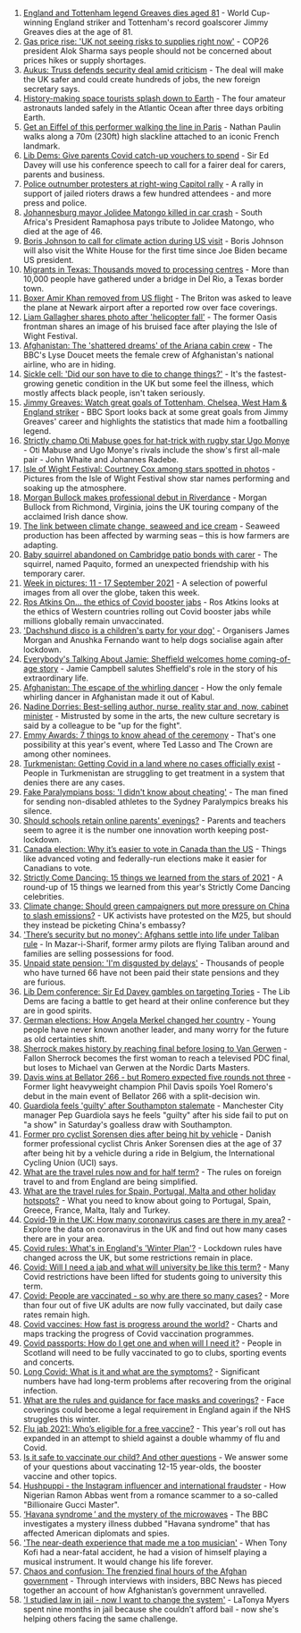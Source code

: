 1. [England and Tottenham legend Greaves dies aged 81](https://www.bbc.co.uk/sport/football/58613988?at_medium=RSS&at_campaign=KARANGA) - World Cup-winning England striker and Tottenham's record goalscorer Jimmy Greaves dies at the age of 81.
2. [Gas price rise: 'UK not seeing risks to supplies right now'](https://www.bbc.co.uk/news/uk-58615356?at_medium=RSS&at_campaign=KARANGA) - COP26 president Alok Sharma says people should not be concerned about prices hikes or supply shortages.
3. [Aukus: Truss defends security deal amid criticism](https://www.bbc.co.uk/news/uk-58613195?at_medium=RSS&at_campaign=KARANGA) - The deal will make the UK safer and could create hundreds of jobs, the new foreign secretary says.
4. [History-making space tourists splash down to Earth](https://www.bbc.co.uk/news/world-us-canada-58612961?at_medium=RSS&at_campaign=KARANGA) - The four amateur astronauts landed safely in the Atlantic Ocean after three days orbiting Earth.
5. [Get an Eiffel of this performer walking the line in Paris](https://www.bbc.co.uk/news/world-europe-58612966?at_medium=RSS&at_campaign=KARANGA) - Nathan Paulin walks along a 70m (230ft) high slackline attached to an iconic French landmark.
6. [Lib Dems: Give parents Covid catch-up vouchers to spend](https://www.bbc.co.uk/news/uk-politics-58614679?at_medium=RSS&at_campaign=KARANGA) - Sir Ed Davey will use his conference speech to call for a fairer deal for carers, parents and business.
7. [Police outnumber protesters at right-wing Capitol rally](https://www.bbc.co.uk/news/world-us-canada-58612965?at_medium=RSS&at_campaign=KARANGA) - A rally in support of jailed rioters draws a few hundred attendees - and more press and police.
8. [Johannesburg mayor Jolidee Matongo killed in car crash](https://www.bbc.co.uk/news/world-africa-58614669?at_medium=RSS&at_campaign=KARANGA) - South Africa's President Ramaphosa pays tribute to Jolidee Matongo, who died at the age of 46.
9. [Boris Johnson to call for climate action during US visit](https://www.bbc.co.uk/news/uk-58613389?at_medium=RSS&at_campaign=KARANGA) - Boris Johnson will also visit the White House for the first time since Joe Biden became US president.
10. [Migrants in Texas: Thousands moved to processing centres](https://www.bbc.co.uk/news/world-us-canada-58612566?at_medium=RSS&at_campaign=KARANGA) - More than 10,000 people have gathered under a bridge in Del Rio, a Texas border town.
11. [Boxer Amir Khan removed from US flight](https://www.bbc.co.uk/news/uk-58612530?at_medium=RSS&at_campaign=KARANGA) - The Briton was asked to leave the plane at Newark airport after a reported row over face coverings.
12. [Liam Gallagher shares photo after 'helicopter fall'](https://www.bbc.co.uk/news/entertainment-arts-58613394?at_medium=RSS&at_campaign=KARANGA) - The former Oasis frontman shares an image of his bruised face after playing the Isle of Wight Festival.
13. [Afghanistan: The 'shattered dreams' of the Ariana cabin crew](https://www.bbc.co.uk/news/world-middle-east-58599522?at_medium=RSS&at_campaign=KARANGA) - The BBC's Lyse Doucet meets the female crew of Afghanistan's national airline, who are in hiding.
14. [Sickle cell: 'Did our son have to die to change things?'](https://www.bbc.co.uk/news/newsbeat-58599462?at_medium=RSS&at_campaign=KARANGA) - It's the fastest-growing genetic condition in the UK but some feel the illness, which mostly affects black people, isn't taken seriously.
15. [Jimmy Greaves: Watch great goals of Tottenham, Chelsea, West Ham & England striker](https://www.bbc.co.uk/sport/av/football/52217646?at_medium=RSS&at_campaign=KARANGA) - BBC Sport looks back at some great goals from Jimmy Greaves' career and highlights the statistics that made him a footballing legend.
16. [Strictly champ Oti Mabuse goes for hat-trick with rugby star Ugo Monye](https://www.bbc.co.uk/news/entertainment-arts-58611007?at_medium=RSS&at_campaign=KARANGA) - Oti Mabuse and Ugo Monye's rivals include the show's first all-male pair - John Whaite and Johannes Radebe.
17. [Isle of Wight Festival: Courtney Cox among stars spotted in photos](https://www.bbc.co.uk/news/uk-england-hampshire-58615271?at_medium=RSS&at_campaign=KARANGA) - Pictures from the Isle of Wight Festival show star names performing and soaking up the atmosphere.
18. [Morgan Bullock makes professional debut in Riverdance](https://www.bbc.co.uk/news/entertainment-arts-58602633?at_medium=RSS&at_campaign=KARANGA) - Morgan Bullock from Richmond, Virginia, joins the UK touring company of the acclaimed Irish dance show.
19. [The link between climate change, seaweed and ice cream](https://www.bbc.co.uk/news/stories-58582499?at_medium=RSS&at_campaign=KARANGA) - Seaweed production has been affected by warming seas – this is how farmers are adapting.
20. [Baby squirrel abandoned on Cambridge patio bonds with carer](https://www.bbc.co.uk/news/uk-england-cambridgeshire-58599762?at_medium=RSS&at_campaign=KARANGA) - The squirrel, named Paquito, formed an unexpected friendship with his temporary carer.
21. [Week in pictures: 11 - 17 September 2021](https://www.bbc.co.uk/news/in-pictures-58597718?at_medium=RSS&at_campaign=KARANGA) - A selection of powerful images from all over the globe, taken this week.
22. [Ros Atkins On… the ethics of Covid booster jabs](https://www.bbc.co.uk/news/health-58598166?at_medium=RSS&at_campaign=KARANGA) - Ros Atkins looks at the ethics of Western countries rolling out Covid booster jabs while millions globally remain unvaccinated.
23. ['Dachshund disco is a children's party for your dog'](https://www.bbc.co.uk/news/uk-england-leicestershire-58547748?at_medium=RSS&at_campaign=KARANGA) - Organisers James Morgan and Anushka Fernando want to help dogs socialise again after lockdown.
24. [Everybody's Talking About Jamie: Sheffield welcomes home coming-of-age story](https://www.bbc.co.uk/news/uk-england-south-yorkshire-58570178?at_medium=RSS&at_campaign=KARANGA) - Jamie Campbell salutes Sheffield's role in the story of his extraordinary life.
25. [Afghanistan: The escape of the whirling dancer](https://www.bbc.co.uk/news/world-asia-58602631?at_medium=RSS&at_campaign=KARANGA) - How the only female whirling dancer in Afghanistan made it out of Kabul.
26. [Nadine Dorries: Best-selling author, nurse, reality star and, now, cabinet minister](https://www.bbc.co.uk/news/uk-politics-58594042?at_medium=RSS&at_campaign=KARANGA) - Mistrusted by some in the arts, the new culture secretary is said by a colleague to be "up for the fight".
27. [Emmy Awards: 7 things to know ahead of the ceremony](https://www.bbc.co.uk/news/entertainment-arts-57926660?at_medium=RSS&at_campaign=KARANGA) - That's one possibility at this year's event, where Ted Lasso and The Crown are among other nominees.
28. [Turkmenistan: Getting Covid in a land where no cases officially exist](https://www.bbc.co.uk/news/world-asia-58583212?at_medium=RSS&at_campaign=KARANGA) - People in Turkmenistan are struggling to get treatment in a system that denies there are any cases.
29. [Fake Paralympians boss: 'I didn't know about cheating'](https://www.bbc.co.uk/news/stories-58598677?at_medium=RSS&at_campaign=KARANGA) - The man fined for sending non-disabled athletes to the Sydney Paralympics breaks his silence.
30. [Should schools retain online parents' evenings?](https://www.bbc.co.uk/news/technology-58104500?at_medium=RSS&at_campaign=KARANGA) - Parents and teachers seem to agree it is the number one innovation worth keeping post-lockdown.
31. [Canada election: Why it’s easier to vote in Canada than the US](https://www.bbc.co.uk/news/world-us-canada-58589809?at_medium=RSS&at_campaign=KARANGA) - Things like advanced voting and federally-run elections make it easier for Canadians to vote.
32. [Strictly Come Dancing: 15 things we learned from the stars of 2021](https://www.bbc.co.uk/news/entertainment-arts-58271367?at_medium=RSS&at_campaign=KARANGA) - A round-up of 15 things we learned from this year's Strictly Come Dancing celebrities.
33. [Climate change: Should green campaigners put more pressure on China to slash emissions?](https://www.bbc.co.uk/news/science-environment-58584976?at_medium=RSS&at_campaign=KARANGA) - UK activists have protested on the M25, but should they instead be picketing China's embassy?
34. ['There’s security but no money': Afghans settle into life under Taliban rule](https://www.bbc.co.uk/news/world-asia-58597432?at_medium=RSS&at_campaign=KARANGA) - In Mazar-i-Sharif, former army pilots are flying Taliban around and families are selling possessions for food.
35. [Unpaid state pension: 'I'm disgusted by delays'](https://www.bbc.co.uk/news/business-58598046?at_medium=RSS&at_campaign=KARANGA) - Thousands of people who have turned 66 have not been paid their state pensions and they are furious.
36. [Lib Dem conference: Sir Ed Davey gambles on targeting Tories](https://www.bbc.co.uk/news/uk-politics-58601889?at_medium=RSS&at_campaign=KARANGA) - The Lib Dems are facing a battle to get heard at their online conference but they are in good spirits.
37. [German elections: How Angela Merkel changed her country](https://www.bbc.co.uk/news/world-europe-58597504?at_medium=RSS&at_campaign=KARANGA) - Young people have never known another leader, and many worry for the future as old certainties shift.
38. [Sherrock makes history by reaching final before losing to Van Gerwen](https://www.bbc.co.uk/sport/darts/58612539?at_medium=RSS&at_campaign=KARANGA) - Fallon Sherrock becomes the first woman to reach a televised PDC final, but loses to Michael van Gerwen at the Nordic Darts Masters.
39. [Davis wins at Bellator 266 - but Romero expected five rounds not three](https://www.bbc.co.uk/sport/mixed-martial-arts/58613984?at_medium=RSS&at_campaign=KARANGA) - Former light heavyweight champion Phil Davis spoils Yoel Romero's debut in the main event of Bellator 266 with a split-decision win.
40. [Guardiola feels 'guilty' after Southampton stalemate](https://www.bbc.co.uk/sport/football/58611848?at_medium=RSS&at_campaign=KARANGA) - Manchester City manager Pep Guardiola says he feels "guilty" after his side fail to put on "a show" in Saturday's goalless draw with Southampton.
41. [Former pro cyclist Sorensen dies after being hit by vehicle](https://www.bbc.co.uk/sport/cycling/58612748?at_medium=RSS&at_campaign=KARANGA) - Danish former professional cyclist Chris Anker Sorensen dies at the age of 37 after being hit by a vehicle during a ride in Belgium, the International Cycling Union (UCI) says.
42. [What are the travel rules now and for half term?](https://www.bbc.co.uk/news/explainers-52544307?at_medium=RSS&at_campaign=KARANGA) - The rules on foreign travel to and from England are being simplified.
43. [What are the travel rules for Spain, Portugal, Malta and other holiday hotspots?](https://www.bbc.co.uk/news/explainers-56997931?at_medium=RSS&at_campaign=KARANGA) - What you need to know about going to Portugal, Spain, Greece, France, Malta, Italy and Turkey.
44. [Covid-19 in the UK: How many coronavirus cases are there in my area?](https://www.bbc.co.uk/news/uk-51768274?at_medium=RSS&at_campaign=KARANGA) - Explore the data on coronavirus in the UK and find out how many cases there are in your area.
45. [Covid rules: What's in England's 'Winter Plan'?](https://www.bbc.co.uk/news/explainers-52530518?at_medium=RSS&at_campaign=KARANGA) - Lockdown rules have changed across the UK, but some restrictions remain in place.
46. [Covid: Will I need a jab and what will university be like this term?](https://www.bbc.co.uk/news/explainers-52753913?at_medium=RSS&at_campaign=KARANGA) - Many Covid restrictions have been lifted for students going to university this term.
47. [Covid: People are vaccinated - so why are there so many cases?](https://www.bbc.co.uk/news/health-55045639?at_medium=RSS&at_campaign=KARANGA) - More than four out of five UK adults are now fully vaccinated, but daily case rates remain high.
48. [Covid vaccines: How fast is progress around the world?](https://www.bbc.co.uk/news/world-56237778?at_medium=RSS&at_campaign=KARANGA) - Charts and maps tracking the progress of Covid vaccination programmes.
49. [Covid passports: How do I get one and when will I need it?](https://www.bbc.co.uk/news/explainers-55718553?at_medium=RSS&at_campaign=KARANGA) - People in Scotland will need to be fully vaccinated to go to clubs, sporting events and concerts.
50. [Long Covid: What is it and what are the symptoms?](https://www.bbc.co.uk/news/health-57833394?at_medium=RSS&at_campaign=KARANGA) - Significant numbers have had long-term problems after recovering from the original infection.
51. [What are the rules and guidance for face masks and coverings?](https://www.bbc.co.uk/news/health-51205344?at_medium=RSS&at_campaign=KARANGA) - Face coverings could become a legal requirement in England again if the NHS struggles this winter.
52. [Flu jab 2021: Who’s eligible for a free vaccine?](https://www.bbc.co.uk/news/health-53847025?at_medium=RSS&at_campaign=KARANGA) - This year's roll out has expanded in an attempt to shield against a double whammy of flu and Covid.
53. [Is it safe to vaccinate our child? And other questions](https://www.bbc.co.uk/news/world-asia-china-51176409?at_medium=RSS&at_campaign=KARANGA) - We answer some of your questions about vaccinating 12-15 year-olds, the booster vaccine and other topics.
54. [Hushpuppi - the Instagram influencer and international fraudster](https://www.bbc.co.uk/news/world-africa-58553109?at_medium=RSS&at_campaign=KARANGA) - How Nigerian Ramon Abbas went from a romance scammer to a so-called "Billionaire Gucci Master".
55. [‘Havana syndrome ’ and the mystery of the microwaves](https://www.bbc.co.uk/news/world-58396698?at_medium=RSS&at_campaign=KARANGA) - The BBC investigates a mystery illness dubbed "Havana syndrome" that has affected American diplomats and spies.
56. ['The near-death experience that made me a top musician'](https://www.bbc.co.uk/news/stories-58465559?at_medium=RSS&at_campaign=KARANGA) - When Tony Kofi had a near-fatal accident, he had a vision of himself playing a musical instrument. It would change his life forever.
57. [Chaos and confusion: The frenzied final hours of the Afghan government](https://www.bbc.co.uk/news/world-asia-58477131?at_medium=RSS&at_campaign=KARANGA) - Through interviews with insiders, BBC News has pieced together an account of how Afghanistan’s government unravelled.
58. ['I studied law in jail - now I want to change the system'](https://www.bbc.co.uk/news/stories-58311196?at_medium=RSS&at_campaign=KARANGA) - LaTonya Myers spent nine months in jail because she couldn’t afford bail - now she's helping others facing the same challenge.
